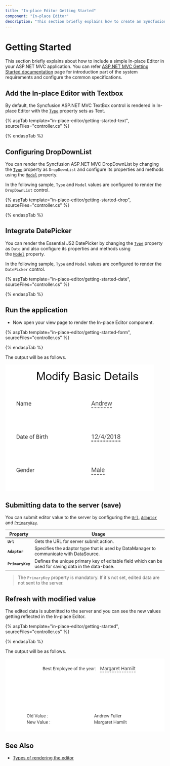```yaml
---
title: "In-place Editor Getting Started"
component: "In-place Editor"
description: "This section briefly explains how to create an Syncfusion ASP.NET MVC In-place Editor component with its basic features."
---
```


# Getting Started

 This section briefly explains about how to include a simple In-place Editor in your ASP.NET MVC application. You can refer [ASP.NET MVC Getting Started documentation](../getting-started) page for introduction part of the system requirements and configure the common specifications.

## Add the In-place Editor with Textbox

By default, the Syncfusion ASP.NET MVC TextBox control is rendered in In-place Editor with the [`Type`](https://help.syncfusion.com/cr/aspnetcore-js2/Syncfusion.EJ2.InPlaceEditor.InPlaceEditor.html#Syncfusion_EJ2_InPlaceEditor_InPlaceEditor_Type) property sets as Text.

{% aspTab template="in-place-editor/getting-started-text", sourceFiles="controller.cs" %}

{% endaspTab %}

## Configuring DropDownList

You can render the Syncfusion ASP.NET MVC DropDownList by changing the [`Type`](https://help.syncfusion.com/cr/aspnetcore-js2/Syncfusion.EJ2.InPlaceEditor.InPlaceEditor.html#Syncfusion_EJ2_InPlaceEditor_InPlaceEditor_Type) property as `DropDownList` and configure its properties and methods using the [`Model`](https://help.syncfusion.com/cr/aspnetcore-js2/Syncfusion.EJ2.InPlaceEditor.InPlaceEditor.html#Syncfusion_EJ2_InPlaceEditor_InPlaceEditor_Model) property.

In the following sample, `Type` and `Model` values are configured to render the `DropDownList` control.

{% aspTab template="in-place-editor/getting-started-drop", sourceFiles="controller.cs" %}

{% endaspTab %}

## Integrate DatePicker

You can render the Essential JS2 DatePicker by changing the [`Type`](https://help.syncfusion.com/cr/aspnetcore-js2/Syncfusion.EJ2.InPlaceEditor.InPlaceEditor.html#Syncfusion_EJ2_InPlaceEditor_InPlaceEditor_Type) property as `Date` and also configure its properties and methods using the [`Model`](https://help.syncfusion.com/cr/aspnetcore-js2/Syncfusion.EJ2.InPlaceEditor.InPlaceEditor.html#Syncfusion_EJ2_InPlaceEditor_InPlaceEditor_Model) property.

In the following sample, `Type` and `Model` values are configured to render the `DatePicker` control.

{% aspTab template="in-place-editor/getting-started-date", sourceFiles="controller.cs" %}

{% endaspTab %}

## Run the application

* Now open your view page to render the In-place Editor component.

{% aspTab template="in-place-editor/getting-started-form", sourceFiles="controller.cs" %}

{% endaspTab %}

The output will be as follows.

![Getting started form](./images/getting-started-form.PNG)

## Submitting data to the server (save)

You can submit editor value to the server by configuring the [`Url`](https://help.syncfusion.com/cr/aspnetcore-js2/Syncfusion.EJ2.InPlaceEditor.InPlaceEditor.html#Syncfusion_EJ2_InPlaceEditor_InPlaceEditor_Url), [`Adaptor`](https://help.syncfusion.com/cr/aspnetcore-js2/Syncfusion.EJ2.InPlaceEditor.InPlaceEditor.html#Syncfusion_EJ2_InPlaceEditor_InPlaceEditor_Adaptor) and [`PrimaryKey`](https://help.syncfusion.com/cr/aspnetcore-js2/Syncfusion.EJ2.InPlaceEditor.InPlaceEditor.html#Syncfusion_EJ2_InPlaceEditor_InPlaceEditor_PrimaryKey).

| Property   | Usage                                           |
|------------|---------------------------------------------------------|
| **`Url`**        | Gets the URL for server submit action.        |
| **`Adaptor`**    | Specifies the adaptor type that is used by DataManager to communicate with DataSource.  |
| **`PrimaryKey`** | Defines the unique primary key of editable field which can be used for saving data in the data-base. |

> The `PrimaryKey` property is mandatory. If it's not set, edited data are not sent to the server.

## Refresh with modified value

The edited data is submitted to the server and you can see the new values getting reflected in the In-place Editor.

{% aspTab template="in-place-editor/getting-started", sourceFiles="controller.cs" %}

{% endaspTab %}

The output will be as follows.

![Getting started](./images/getting-started.PNG)

## See Also

* [Types of rendering the editor](./integration)